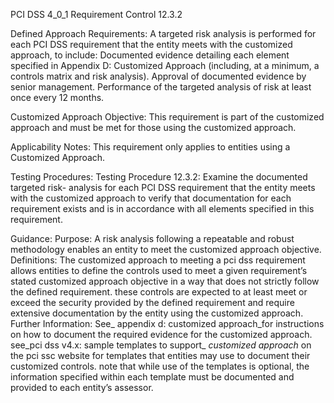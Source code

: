 PCI DSS 4_0_1 Requirement Control 12.3.2

Defined Approach Requirements:
A targeted risk analysis is performed for each PCI DSS requirement that the entity meets with the customized approach, to include: Documented evidence detailing each element specified in Appendix D: Customized Approach (including, at a minimum, a controls matrix and risk analysis). Approval of documented evidence by senior management. Performance of the targeted analysis of risk at least once every 12 months.

Customized Approach Objective:
This requirement is part of the customized approach and must be met for those using the customized approach.

Applicability Notes:
This requirement only applies to entities using a Customized Approach.

Testing Procedures:
Testing Procedure 12.3.2: Examine the documented targeted risk- analysis for each PCI DSS requirement that the entity meets with the customized approach to verify that documentation for each requirement exists and is in accordance with all elements specified in this requirement.

Guidance:
Purpose: A risk analysis following a repeatable and robust methodology enables an entity to meet the customized approach objective. Definitions: The customized approach to meeting a pci dss requirement allows entities to define the controls used to meet a given requirement’s stated customized approach objective in a way that does not strictly follow the defined requirement. these controls are expected to at least meet or exceed the security provided by the defined requirement and require extensive documentation by the entity using the customized approach. Further Information: See_ appendix d: customized approach_for instructions on how to document the required evidence for the customized approach. see_pci dss v4.x: sample templates to support_ _customized approach_ on the pci ssc website for templates that entities may use to document their customized controls. note that while use of the templates is optional, the information specified within each template must be documented and provided to each entity’s assessor.